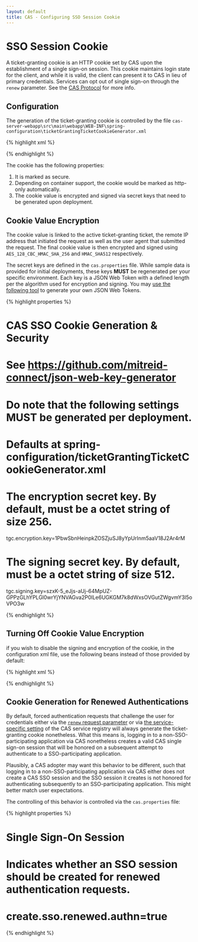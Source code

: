 ```yaml
---
layout: default
title: CAS - Configuring SSO Session Cookie
---
```


# SSO Session Cookie
A ticket-granting cookie is an HTTP cookie set by CAS upon the establishment of a single sign-on session. This cookie maintains login state for the client, and while it is valid, the client can present it to CAS in lieu of primary credentials. Services can opt out of single sign-on through the `renew` parameter. See the [CAS Protocol](../protocol/CAS-Protocol.html) for more info.

## Configuration
The generation of the ticket-granting cookie is controlled by the file `cas-server-webapp\src\main\webapp\WEB-INF\spring-configuration\ticketGrantingTicketCookieGenerator.xml`

{% highlight xml %}
<bean id="ticketGrantingTicketCookieGenerator" class="org.jasig.cas.web.support.CookieRetrievingCookieGenerator"
    c:casCookieValueManager-ref="cookieValueManager"
    p:cookieSecure="true"
	p:cookieMaxAge="-1"
	p:cookieName="TGC"
	p:cookiePath="/cas" />

<bean id="cookieCipherExecutor" class="org.jasig.cas.util.DefaultCipherExecutor"
	c:secretKeyEncryption="${tgc.encryption.key}"
	c:secretKeySigning="${tgc.signing.key}" />

<bean id="cookieValueManager" class="org.jasig.cas.web.support.DefaultCasCookieValueManager"
      c:cipherExecutor-ref="cookieCipherExecutor" />

{% endhighlight %}

The cookie has the following properties:

1. It is marked as secure.
2. Depending on container support, the cookie would be marked as http-only automatically.
3. The cookie value is encrypted and signed via secret keys that need to be generated upon deployment.

## Cookie Value Encryption

The cookie value is linked to the active ticket-granting ticket, the remote IP address that initiated the request 
as well as the user agent that submitted the request. The final cookie value is then encrypted and signed
using `AES_128_CBC_HMAC_SHA_256` and `HMAC_SHA512` respectively.

The secret keys are defined in the `cas.properties` file. While sample data is provided
for initial deployments, these keys **MUST** be regenerated per your specific environment. Each key
is a JSON Web Token with a defined length per the algorithm used for encryption and signing. 
You may [use the following tool](https://github.com/mitreid-connect/json-web-key-generator)
to generate your own JSON Web Tokens.

{% highlight properties %}
# CAS SSO Cookie Generation & Security
# See https://github.com/mitreid-connect/json-web-key-generator
#
# Do note that the following settings MUST be generated per deployment.
#
# Defaults at spring-configuration/ticketGrantingTicketCookieGenerator.xml
# The encryption secret key. By default, must be a octet string of size 256.
tgc.encryption.key=1PbwSbnHeinpkZOSZjuSJ8yYpUrInm5aaV18J2Ar4rM

# The signing secret key. By default, must be a octet string of size 512.
tgc.signing.key=szxK-5_eJjs-aUj-64MpUZ-GPPzGLhYPLGl0wrYjYNVAGva2P0lLe6UGKGM7k8dWxsOVGutZWgvmY3l5oVPO3w

{% endhighlight %}

## Turning Off Cookie Value Encryption
if you wish to disable the signing and encryption of the cookie, in the
configuration xml file, use the following beans instead of those provided by default:

{% highlight xml %}
<bean id="cookieCipherExecutor" class="org.jasig.cas.util.NoOpCipherExecutor" />

<bean id="cookieValueManager" class="org.jasig.cas.web.support.NoOpCookieValueManager"
      c:cipherExecutor-ref="cookieCipherExecutor" />

{% endhighlight %}

## Cookie Generation for Renewed Authentications

By default, forced authentication requests that challenge the user for credentials
either via the [`renew` request parameter](../protocol/CAS-Protocol.html)
or via [the service-specific setting](Service-Management.html) of
the CAS service registry will always generate the ticket-granting cookie
nonetheless. What this means is, logging in to a non-SSO-participating application
via CAS nonetheless creates a valid CAS single sign-on session that will be honored on a
subsequent attempt to authenticate to a SSO-participating application.

Plausibly, a CAS adopter may want this behavior to be different, such that logging in to a non-SSO-participating application
via CAS either does not create a CAS SSO session and the SSO session it creates is not honored for authenticating subsequently
to an SSO-participating application. This might better match user expectations.

The controlling of this behavior is controlled via the `cas.properties` file:

{% highlight properties %}
##
# Single Sign-On Session
#
# Indicates whether an SSO session should be created for renewed authentication requests.
# create.sso.renewed.authn=true
{% endhighlight %}


